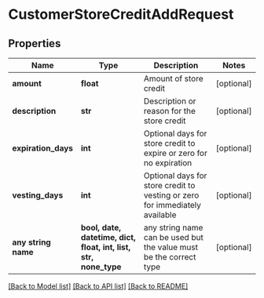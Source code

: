# CustomerStoreCreditAddRequest


## Properties
Name | Type | Description | Notes
------------ | ------------- | ------------- | -------------
**amount** | **float** | Amount of store credit | [optional] 
**description** | **str** | Description or reason for the store credit | [optional] 
**expiration_days** | **int** | Optional days for store credit to expire or zero for no expiration | [optional] 
**vesting_days** | **int** | Optional days for store credit to vesting or zero for immediately available | [optional] 
**any string name** | **bool, date, datetime, dict, float, int, list, str, none_type** | any string name can be used but the value must be the correct type | [optional]

[[Back to Model list]](../README.md#documentation-for-models) [[Back to API list]](../README.md#documentation-for-api-endpoints) [[Back to README]](../README.md)


